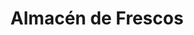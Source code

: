 ---
title: "Almacén de Frescos"
url: /ciudad-autonoma-de-buenos-aires/almacen-de-frescos/
shop: charcutería
---